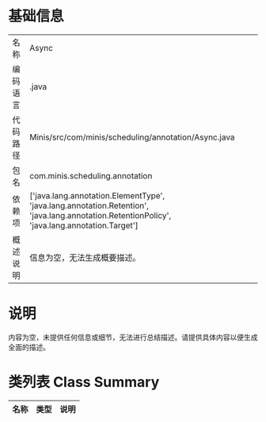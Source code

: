 # 基础信息

|      |      |
|------|------|
| 名称 | Async |
| 编码语言 | .java |
| 代码路径 | Minis/src/com/minis/scheduling/annotation/Async.java |
| 包名 | com.minis.scheduling.annotation |
| 依赖项 | ['java.lang.annotation.ElementType', 'java.lang.annotation.Retention', 'java.lang.annotation.RetentionPolicy', 'java.lang.annotation.Target'] |
| 概述说明 | 信息为空，无法生成概要描述。 |

# 说明

内容为空，未提供任何信息或细节，无法进行总结描述。请提供具体内容以便生成全面的描述。

# 类列表 Class Summary

| 名称   | 类型  | 说明 |
|-------|------|-------------|




